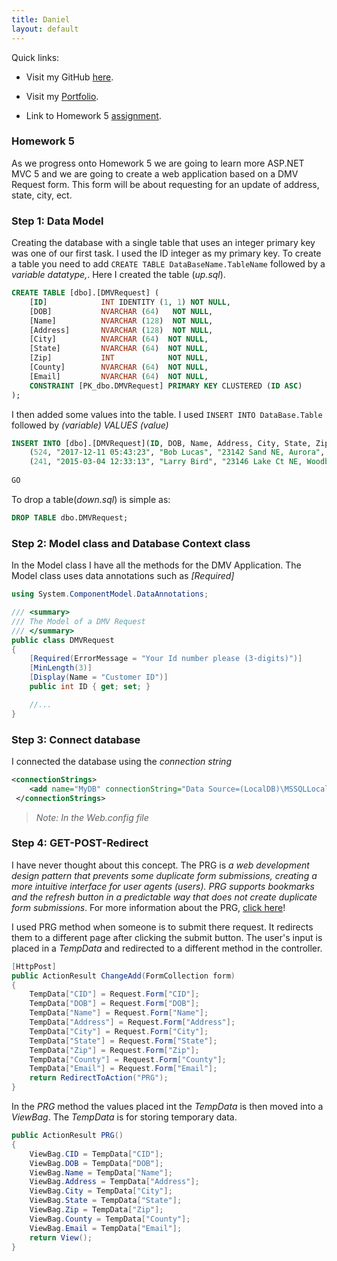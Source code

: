```yaml
---
title: Daniel
layout: default
---
```


Quick links:

* Visit my GitHub [here](https://github.com/tapiad).

* Visit my [Portfolio](https://tapiad.github.io).

* Link to Homework 5 [assignment](http://www.wou.edu/~morses/classes/cs46x/assignments/HW5.html).


### Homework 5

As we progress onto Homework 5 we are going to learn more ASP.NET MVC 5 and we are going to create a web application based on a DMV Request form. This form will be about requesting for an update of address, state, city, ect. 

### Step 1: Data Model

Creating the database with a single table that uses an integer primary key was one of our first task. I used the ID integer as my primary key. To create a table you need to add `CREATE TABLE DataBaseName.TableName` followed by a *variable datatype,*. Here I created the table (*up.sql*).

```sql
CREATE TABLE [dbo].[DMVRequest] (
    [ID]            INT	IDENTITY (1, 1) NOT NULL,
    [DOB]           NVARCHAR (64)   NOT NULL,
    [Name]          NVARCHAR (128)  NOT NULL,
    [Address]       NVARCHAR (128)  NOT NULL,
    [City]          NVARCHAR (64)  NOT NULL,
    [State]         NVARCHAR (64)  NOT NULL,
    [Zip]           INT            NOT NULL,
    [County]        NVARCHAR (64)  NOT NULL,
    [Email]         NVARCHAR (64)  NOT NULL,
    CONSTRAINT [PK_dbo.DMVRequest] PRIMARY KEY CLUSTERED (ID ASC)
);
```

I then added some values into the table. I used `INSERT INTO DataBase.Table` followed by *(variable) VALUES (value)*

```sql
INSERT INTO [dbo].[DMVRequest](ID, DOB, Name, Address, City, State, Zip, County, Email) VALUES
    (524, "2017-12-11 05:43:23", "Bob Lucas", "23142 Sand NE, Aurora", "OR", 97002, "Marion", "uTell@gmail.com"),
    (241, "2015-03-04 12:33:13", "Larry Bird", "23146 Lake Ct NE, Woodburn", "OR", 97071, "Marion", "daBird@gmail.com");
	
GO
```

To drop a table(*down.sql*) is simple as:

```sql
DROP TABLE dbo.DMVRequest;
``` 


### Step 2: Model class and Database Context class

In the Model class I have all the methods for the DMV Application. The Model class uses data annotations such as *[Required]* 

```cs
using System.ComponentModel.DataAnnotations;

/// <summary>
/// The Model of a DMV Request
/// </summary>
public class DMVRequest
{
    [Required(ErrorMessage = "Your Id number please (3-digits)")]
    [MinLength(3)]
    [Display(Name = "Customer ID")]
    public int ID { get; set; }

    //...
}

```


### Step 3: Connect database

I connected the database using the *connection string*

```xml
<connectionStrings>
    <add name="MyDB" connectionString="Data Source=(LocalDB)\MSSQLLocalDB;AttachDbFilename=C:\Users\Daniel\Desktop\tapiad.github.io\CS 460\HW5\DMV_Application\DMV_Application\App_Data\Database.mdf;Integrated Security=True" providerName="System.Data.SqlClient" />
 </connectionStrings>
```
>*Note: In the Web.config file*

### Step 4: GET-POST-Redirect

I have never thought about this concept. The PRG is *a web development design pattern that prevents some duplicate form submissions, creating a more intuitive interface for user agents (users). PRG supports bookmarks and the refresh button in a predictable way that does not create duplicate form submissions*. For more information about the PRG, [click here](https://en.wikipedia.org/wiki/Post/Redirect/Get)!

I used PRG method when someone is to submit there request. It redirects them to a different page after clicking the submit button. The user's input is placed in a *TempData* and redirected to a different method in the controller.

```cs
[HttpPost]
public ActionResult ChangeAdd(FormCollection form)
{
    TempData["CID"] = Request.Form["CID"];
    TempData["DOB"] = Request.Form["DOB"];
    TempData["Name"] = Request.Form["Name"];
    TempData["Address"] = Request.Form["Address"];
    TempData["City"] = Request.Form["City"];
    TempData["State"] = Request.Form["State"]; 
    TempData["Zip"] = Request.Form["Zip"];
    TempData["County"] = Request.Form["County"]; 
    TempData["Email"] = Request.Form["Email"];
    return RedirectToAction("PRG");
}
```

In the *PRG* method the values placed int the *TempData* is then moved into a *ViewBag*. The *TempData* is for storing temporary data.

```cs
public ActionResult PRG()
{
    ViewBag.CID = TempData["CID"];
    ViewBag.DOB = TempData["DOB"];
    ViewBag.Name = TempData["Name"];
    ViewBag.Address = TempData["Address"];
    ViewBag.City = TempData["City"];
    ViewBag.State = TempData["State"];
    ViewBag.Zip = TempData["Zip"];
    ViewBag.County = TempData["County"];
    ViewBag.Email = TempData["Email"];
    return View();
}
```















